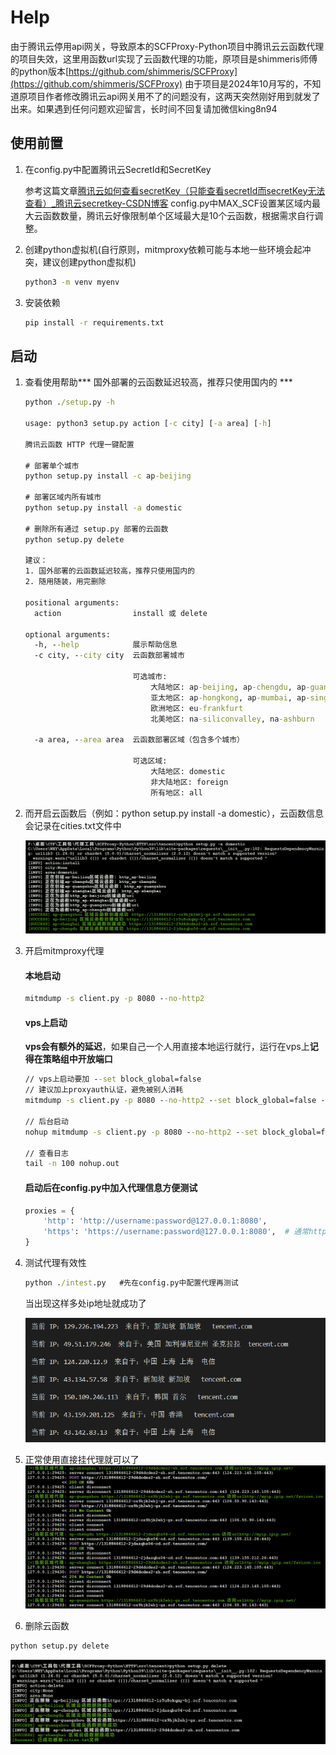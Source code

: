 # Help
由于腾讯云停用api网关，导致原本的SCFProxy-Python项目中腾讯云云函数代理的项目失效，这里用函数url实现了云函数代理的功能，原项目是shimmeris师傅的python版本[https://github.com/shimmeris/SCFProxy](https://github.com/shimmeris/SCFProxy)
由于项目是2024年10月写的，不知道原项目作者修改腾讯云api网关用不了的问题没有，这两天突然刚好用到就发了出来。如果遇到任何问题欢迎留言，长时间不回复请加微信king8n94
## 使用前置

1. 在config.py中配置腾讯云SecretId和SecretKey

    参考这篇文章[腾讯云如何查看secretKey（只能查看secretId而secretKey无法查看）_腾讯云secretkey-CSDN博客](https://blog.csdn.net/lightlyg/article/details/137376702)
    config.py中MAX_SCF设置某区域内最大云函数数量，腾讯云好像限制单个区域最大是10个云函数，根据需求自行调整。
2. 创建python虚拟机(自行原则，mitmproxy依赖可能与本地一些环境会起冲突，建议创建python虚拟机)
    ```cmd
    python3 -m venv myenv

3. 安装依赖

   ```cmd
   pip install -r requirements.txt
   ```

## 启动

1. 查看使用帮助*** 国外部署的云函数延迟较高，推荐只使用国内的 ***

   ```cmd
   python ./setup.py -h
   
   usage: python3 setup.py action [-c city] [-a area] [-h]
   
   腾讯云函数 HTTP 代理一键配置
   
   # 部署单个城市
   python setup.py install -c ap-beijing
   
   # 部署区域内所有城市
   python setup.py install -a domestic
   
   # 删除所有通过 setup.py 部署的云函数
   python setup.py delete
   
   建议：
   1. 国外部署的云函数延迟较高，推荐只使用国内的
   2. 随用随装，用完删除
   
   positional arguments:
     action                install 或 delete
   
   optional arguments:
     -h, --help            展示帮助信息
     -c city, --city city  云函数部署城市
   
                           可选城市:
                               大陆地区: ap-beijing, ap-chengdu, ap-guangzhou, ap-shanghai, ap-nanjing
                               亚太地区: ap-hongkong, ap-mumbai, ap-singapore, ap-bangkok, ap-seoul, ap-tokyo
                               欧洲地区: eu-frankfurt
                               北美地区: na-siliconvalley, na-ashburn
   
     -a area, --area area  云函数部署区域（包含多个城市）
   
                           可选区域:
                               大陆地区: domestic
                               非大陆地区: foreign
                               所有地区: all
   ```

2. 而开启云函数后（例如：python setup.py install -a domestic），云函数信息会记录在cities.txt文件中

   ![setup](./img/setup.png)

3. 开启mitmproxy代理

   #### 本地启动

   ```cmd
   mitmdump -s client.py -p 8080 --no-http2
   ```

   #### vps上启动

   **vps会有额外的延迟**，如果自己一个人用直接本地运行就行，运行在vps上**记得在策略组中开放端口**

   ``` cmd
   // vps上启动要加 --set block_global=false
   // 建议加上proxyauth认证，避免被别人消耗
   mitmdump -s client.py -p 8080 --no-http2 --set block_global=false --proxyauth "username:password"
   
   // 后台启动
   nohup mitmdump -s client.py -p 8080 --no-http2 --set block_global=false --proxyauth "username:password" &
   
   // 查看日志
   tail -n 100 nohup.out
   ```
   #### 启动后在config.py中加入代理信息方便测试

   ```python
   proxies = {
       'http': 'http://username:password@127.0.0.1:8080',
       'https': 'https://username:password@127.0.0.1:8080',  # 通常https代理也使用http协议
   }
   ```

4. 测试代理有效性

   ```cmd
   python ./intest.py   #先在config.py中配置代理再测试
   ```

   当出现这样多处ip地址就成功了
   
   ![image-20250303012252932](./img/image-20250303012252932.png)

5. 正常使用直接挂代理就可以了
    ![SCFProxy](./img/SCFProxy.png)

6. 删除云函数

  ```cmd
  python setup.py delete
  ```

  ![delete](./img/delete.png)
